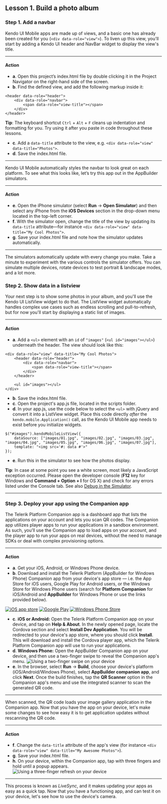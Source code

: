 ## Lesson 1. Build a photo album

### Step 1. Add a navbar

Kendo UI Mobile apps are made up of views, and a basic one has already been created for you (`<div data-role="view">`). To liven up this view, you'll start by adding a Kendo UI header and NavBar widget to display the view's title.

<hr data-action="start" />

#### Action

* **a**. Open this project’s index.html file by double clicking it in the Project Navigator on the right-hand side of the screen.
* **b**. Find the defined view, and add the following markup inside it:
```
<header data-role="header">
    <div data-role="navbar">
        <span data-role="view-title"></span>
    </div>
</header>
```

**Tip**: The keyboard shortcut `Ctrl` + `Alt` + `F` cleans up indentation and formatting for you. Try using it after you paste in code throughout these lessons.

* **c**. Add a `data-title` attribute to the view, e.g. `<div data-role="view" data-title="Photos">`.
* **d**. Save the index.html file.

<hr data-action="end" />

Kendo UI Mobile automatically styles the navbar to look great on each platform. To see what this looks like, let’s try this app out in the AppBuilder simulators.

<hr data-action="start" />

#### Action

* **e**. Open the iPhone simulator (select **Run** &#8594; **Open Simulator**) and then select any iPhone from the **iOS Devices** section in the drop-down menu located in the top-left corner.
* **f**. With the simulator open, change the title of the view by updating its `data-title` attribute—for instance `<div data-role="view" data-title="My Cool Photos">`.
* **g**. Save your index.html file and note how the simulator updates automatically.

<hr data-action="end" />

The simulators automatically update with every change you make. Take a minute to experiment with the various controls the simulator offers. You can simulate multiple devices, rotate devices to test portrait & landscape modes, and a lot more.

### Step 2. Show data in a listview

Your next step is to show some photos in your album, and you'll use the Kendo UI ListView widget to do that. The ListView widget automatically handles complex use cases such as endless scrolling and pull-to-refresh, but for now you'll start by displaying a static list of images.

<hr data-action="start" />

#### Action

* **a**. Add a `<ul>` element with an `id` of `"images"` (`<ul id="images"></ul>`) underneath the header. The view should look like this:
```
<div data-role="view" data-title="My Cool Photos">
    <header data-role="header">
        <div data-role="navbar">
            <span data-role="view-title"></span>
        </div>
    </header>

    <ul id="images"></ul>
</div>
```
* **b**. Save the index.html file.
* **c**. Open the project's app.js file, located in the scripts folder.
* **d**. In your app.js, use the code below to select the `<ul>` with jQuery and convert it into a ListView widget. Place this code directly *after* the `kendo.mobile.Application()` call, as the Kendo UI Mobile app needs to exist before you initialize widgets.
```
$("#images").kendoMobileListView({
    dataSource: ["images/01.jpg", "images/02.jpg", "images/03.jpg", "images/04.jpg", "images/05.jpg", "images/06.jpg", "images/07.jpg"],
    template: "<img src='#: data #'>"
});
```
* **e**. Run this in the simulator to see how the photos display.

**Tip**: In case at some point you see a white screen, most likely a JavaScript exception occurred. Please open the developer console (**F12** key for Windows and **Command + Option + I** for OS X) and check for any errors listed under the Console tab. See also [Debug in the Simulator](http://docs.telerik.com/platform/appbuilder/cordova/debugging-your-code/debug-in-simulator).

<hr data-action="end" />

### Step 3. Deploy your app using the Companion app

The Telerik Platform Companion app is a dashboard app that lists the applications on your account and lets you scan QR codes. The Companion app utilizes player apps to run your applications in a sandbox environment. As such, you’ll use the Companion app to load apps on your account, and the player app to run your apps on real devices, without the need to manage SDKs or deal with complex provisioning options.

<hr data-action="start" />

#### Action

* **a**. Get your iOS, Android, or Windows Phone device.
* **b**. Download and install the Telerik Platform (AppBuilder for Windows Phone) Companion app from your device's app store — i.e. the App Store for iOS users, Google Play for Android users, or the Windows Store for Windows Phone users (search for **Platform Companion** for iOS/Android and **AppBuilder** for Windows Phone or use the links provided below).

[![iOS app store](images/app-store-icon.png)](https://itunes.apple.com/us/app/platform-companion/id1083895251?mt=8)
[![Google Play](images/google-play-icon.png)](https://play.google.com/store/apps/details?id=com.telerik.PlatformCompanion&hl=en)
[![Windows Phone Store](images/windows-phone-store-icon.png)](https://www.windowsphone.com/en-us/store/app/appbuilder/0171d46b-b5f2-43d9-a36b-0a78c9692aab?signin=true)

* **c**. **iOS or Android:** Open the Telerik Platform Companion app on your device, and tap on **Help & About**. In the newly opened page, locate the Cordova section and select **Install Dev Application**. You will be redirected to your device's app store, where you should click **Install**. This will download and install the Cordova player app, which the Telerik Platform Companion app will use to run your applications.
* **d**. **Windows Phone:** Open the AppBuilder Companion app on your device, and then use a two-finger swipe to reveal the Companion app's menu.
![Using a two-finger swipe on your device](images/swipe.png)
* **e**. In the browser, select **Run** &#8594; **Build**, choose your device's platform (iOS/Android/Windows Phone), select **AppBuilder companion app**, and click **Next**. Once the build finishes, tap the **QR Scanner** option in the Companion app's menu and use the integrated scanner to scan the generated QR code.

<hr data-action="end" />

When scanned, the QR code loads your image gallery application in the Companion app. Now that you have the app on your device, let's make some changes to see how easy it is to get application updates without rescanning the QR code.

<hr data-action="start" />

#### Action

* **f**. Change the `data-title` attribute of the app's view (for instance `<div data-role="view" data-title="My Awesome Photos">`).
* **g**. Save your index.html file.
* **h**. On your device, within the Companion app, tap with three fingers and hold until a popup appears.
![Using a three-finger refresh on your device](images/three-finger-tap.png)

<hr data-action="end" />

This process is known as *LiveSync*, and it makes updating your apps as easy as a quick tap. Now that you have a functioning app, and can test it on your device, let's see how to use the device's camera.
